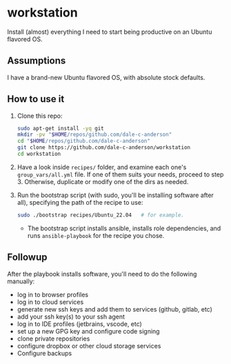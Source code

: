 # workstation
Install (almost) everything I need to start being productive on an Ubuntu flavored OS.


## Assumptions

I have a brand-new Ubuntu flavored OS, with absolute stock defaults.


## How to use it

1. Clone this repo:
   ```bash
   sudo apt-get install -yq git
   mkdir -pv "$HOME/repos/github.com/dale-c-anderson"
   cd "$HOME/repos/github.com/dale-c-anderson"
   git clone https://github.com/dale-c-anderson/workstation
   cd workstation
   ```

2. Have a look inside `recipes/` folder, and examine each one's `group_vars/all.yml` file. If one of them suits your needs, proceed to step 3. Otherwise, duplicate or modify one of the dirs as needed.

3. Run the bootstrap script (with sudo, you'll be installing software after all), specifying the path of the recipe to use:
   ```bash
   sudo ./bootstrap recipes/Ubuntu_22.04   # for example.
   ```
   * The bootstrap script installs ansible, installs role dependencies, and runs `ansible-playbook` for the recipe you chose.


## Followup

After the playbook installs software, you'll need to do the following manually:

* log in to browser profiles
* log in to cloud services
* generate new ssh keys and add them to services (github, gitlab, etc)
* add your ssh key(s) to your ssh agent
* log in to IDE profiles (jetbrains, vscode, etc)
* set up a new GPG key and configure code signing
* clone private repositories
* configure dropbox or other cloud storage services
* Configure backups
